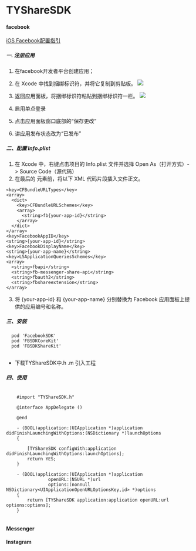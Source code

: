 # TYShareSDK


#### facebook
[iOS Facebook配置指引](https://developers.facebook.com/docs/ios/getting-started/)
##### 一. 注册应用
1. 在facebook开发者平台创建应用；
2. 在 Xcode 中找到捆绑标识符，并将它复制到剪贴板。
![](https://scontent-lax3-1.xx.fbcdn.net/v/t39.2365-6/13178078_604673089695202_313884316_n.png?_nc_cat=103&_nc_ht=scontent-lax3-1.xx&oh=64ea8733338b54a9d64474d002a1d3d0&oe=5D26D647)
3. 返回应用面板，将捆绑标识符粘贴到捆绑标识符一栏。
![](https://scontent-lax3-1.xx.fbcdn.net/v/t39.2365-6/13065894_1735818543297942_1369236631_n.png?_nc_cat=109&_nc_ht=scontent-lax3-1.xx&oh=88e4c506177e540bd3e42255d4862168&oe=5D2289B7)

4. 启用单点登录
5. 点击应用面板窗口底部的“保存更改”
6. 讲应用发布状态改为“已发布”

##### 二、配置 Info.plist

1. 在 Xcode 中，右键点击项目的 Info.plist 文件并选择 Open As（打开方式）-> Source Code（源代码）
2. 在最后的 </dict> 元素前，将以下 XML 代码片段插入文件正文。

```
<key>CFBundleURLTypes</key>
<array>
  <dict>
    <key>CFBundleURLSchemes</key>
    <array>
      <string>fb{your-app-id}</string>
    </array>
  </dict>
</array>
<key>FacebookAppID</key>
<string>{your-app-id}</string>
<key>FacebookDisplayName</key>
<string>{your-app-name}</string>
<key>LSApplicationQueriesSchemes</key>
<array>
  <string>fbapi</string>
  <string>fb-messenger-share-api</string>
  <string>fbauth2</string>
  <string>fbshareextension</string>
</array>
```

3. 将 {your-app-id} 和 {your-app-name} 分别替换为 Facebook 应用面板上提供的应用编号和名称。

##### 三、安装

```
  pod 'FacebookSDK'
  pod 'FBSDKCoreKit'  
  pod 'FBSDKShareKit'
  
```
* 下载TYShareSDK中.h  .m 引入工程

##### 四、使用

````

	#import "TYShareSDK.h"
	
	@interface AppDelegate ()
	
	@end
	
	- (BOOL)application:(UIApplication *)application didFinishLaunchingWithOptions:(NSDictionary *)launchOptions
	{
	    
	    [TYShareSDK configWith:application didFinishLaunchingWithOptions:launchOptions];
	    return YES;
	}
	
	- (BOOL)application:(UIApplication *)application
	            openURL:(NSURL *)url
	            options:(nonnull NSDictionary<UIApplicationOpenURLOptionsKey,id> *)options
	{
	    return [TYShareSDK application:application openURL:url options:options];
	}
	
````


#### Messenger

#### Instagram

